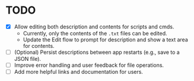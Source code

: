 # TODO

- [x] Allow editing both description and contents for scripts and cmds.
    - Currently, only the contents of the `.txt` files can be edited.
    - Update the Edit flow to prompt for description and show a text area for contents.
- [ ] (Optional) Persist descriptions between app restarts (e.g., save to a JSON file).
- [ ] Improve error handling and user feedback for file operations.
- [ ] Add more helpful links and documentation for users.
